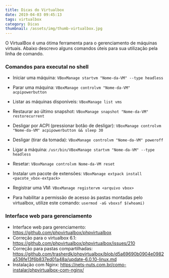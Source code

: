 ```yaml
---
title: Dicas do Virtualbox
date: 2019-04-03 09:45:13
tags: virtualbox
category: Dicas
thumbnail: /assets/img/thumb-virtualbox.jpg
---
```


O VirtualBox é uma ótima ferramenta para o gerenciamento de máquinas virtuais.
Abaixo descrevo alguns comandos úteis para sua utilização pela linha de comando.

### Comandos para executal no shell

- Iniciar uma máquina: `VBoxManage startvm "Nome-da-VM" --type headless`
- Parar uma máquina: `VBoxManage controlvm "Nome-da-VM" acpipowerbutton`
- Listar as máquinas disponíveis: ```VBoxManage list vms```
- Restaurar ao último snapshot: ```VBoxManage snapshot "Nome-da-VM" restorecurrent```
- Desligar por ACPI (pressionar botão de desligar): ```VBoxManage controlvm "Nome-da-VM" acpipowerbutton && sleep 30```
- Desligar (tirar da tomada): ```VBoxManage controlvm "Nome-da-VM" poweroff```
- Ligar a máquina: ```/usr/bin/VBoxManage startvm "Nome-da-VM" --type headless```
- Resetar: ```VBoxManage controlvm Nome-da-VM reset```
- Instalar um pacote de extensões: ```VBoxManage extpack install <pacote_vbox-extpack>```
- Registrar uma VM: ```VBoxManage registervm <arquivo vbox>```

- Para habilitar a permissão de acesso às pastas montadas pelo virtualbox, utilize este comando: ```usermod -aG vboxsf $(whoami)```

### Interface web para gerenciamento
- Interface web para gerenciamento: https://github.com/phpvirtualbox/phpvirtualbox
- Correção para o virtualbox 6.1: https://github.com/phpvirtualbox/phpvirtualbox/issues/210
- Correção para pastas compartilhadas: https://github.com/trasherdk/phpvirtualbox/blob/d5a69690b0904e0982a536fe13f6b837ed01a48a/update-6.0.10-linux.md
- Instalação com Nginx: https://nets-nuts.com.br/como-instalar/phpvirtualbox-com-nginx/
